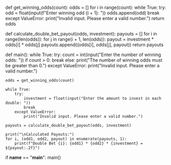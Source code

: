 def get_winning_odds(count):
    odds = []
    for i in range(count):
        while True:
            try:
                odd = float(input(f"Enter winning odd {i + 1}: "))
                odds.append(odd)
                break
            except ValueError:
                print("Invalid input. Please enter a valid number.")
    return odds

def calculate_double_bet_payout(odds, investment):
    payouts = []
    for i in range(len(odds)):
        for j in range(i + 1, len(odds)):
            payout = investment * odds[i] * odds[j]
            payouts.append((odds[i], odds[j], payout))
    return payouts

def main():
    while True:
        try:
            count = int(input("Enter the number of winning odds: "))
            if count > 0:
                break
            else:
                print("The number of winning odds must be greater than 0.")
        except ValueError:
            print("Invalid input. Please enter a valid number.")

    odds = get_winning_odds(count)

    while True:
        try:
            investment = float(input("Enter the amount to invest in each double: "))
            break
        except ValueError:
            print("Invalid input. Please enter a valid number.")

    payouts = calculate_double_bet_payout(odds, investment)

    print("\nCalculated Payouts:")
    for i, (odd1, odd2, payout) in enumerate(payouts, 1):
        print(f"Double Bet {i}: {odd1} * {odd2} * {investment} = ${payout:.2f}")

if __name__ == "__main__":
    main()
